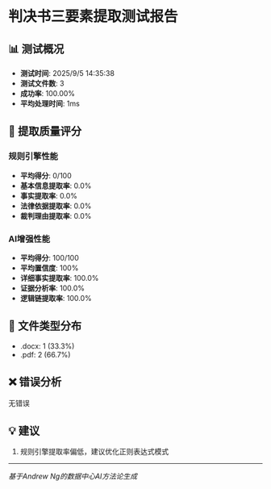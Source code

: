 # 判决书三要素提取测试报告

## 📊 测试概况
- **测试时间**: 2025/9/5 14:35:38
- **测试文件数**: 3
- **成功率**: 100.00%
- **平均处理时间**: 1ms

## 🎯 提取质量评分

### 规则引擎性能
- **平均得分**: 0/100
- **基本信息提取率**: 0.0%
- **事实提取率**: 0.0%
- **法律依据提取率**: 0.0%
- **裁判理由提取率**: 0.0%

### AI增强性能
- **平均得分**: 100/100
- **平均置信度**: 100%
- **详细事实提取率**: 100.0%
- **证据分析率**: 100.0%
- **逻辑链提取率**: 100.0%

## 📁 文件类型分布
- .docx: 1 (33.3%)
- .pdf: 2 (66.7%)

## ❌ 错误分析
无错误

## 💡 建议
1. 规则引擎提取率偏低，建议优化正则表达式模式

---
*基于Andrew Ng的数据中心AI方法论生成*
